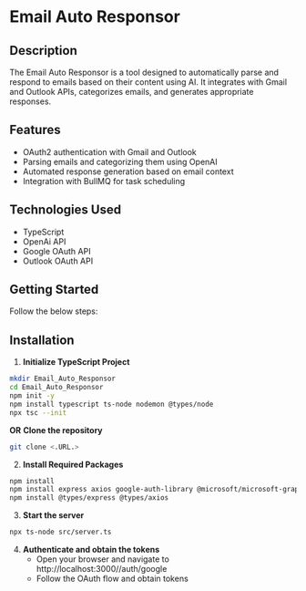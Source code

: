# Email Auto Responsor

## Description
The Email Auto Responsor is a tool designed to automatically parse and respond to emails based on their content using AI. It integrates with Gmail and Outlook APIs, categorizes emails, and generates appropriate responses.

## Features
- OAuth2 authentication with Gmail and Outlook
- Parsing emails and categorizing them using OpenAI
- Automated response generation based on email context
- Integration with BullMQ for task scheduling

## Technologies Used
  - TypeScript
  - OpenAi API
  - Google OAuth API
  - Outlook OAuth API

## Getting Started
  Follow the below steps: 
## Installation
1. **Initialize TypeScript Project**
```bash
mkdir Email_Auto_Responsor
cd Email_Auto_Responsor
npm init -y
npm install typescript ts-node nodemon @types/node
npx tsc --init
```

**OR**
**Clone the repository**
  ```bash
  git clone <.URL.>
```

2. **Install Required Packages**
```bash
npm install
npm install express axios google-auth-library @microsoft/microsoft-graph-client msal openai bullmq ioredis
npm install @types/express @types/axios
```
3. **Start the server**
```bash
npx ts-node src/server.ts
```
4. **Authenticate and obtain the tokens**
   - Open your browser and navigate to http://localhost:3000//auth/google
   - Follow the OAuth flow and obtain tokens
